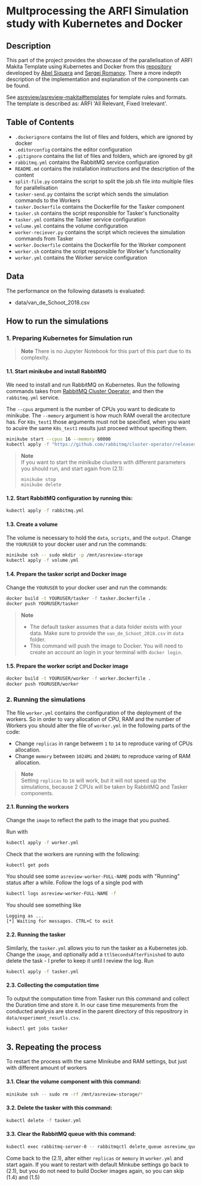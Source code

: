 # Multprocessing the ARFI Simulation study with Kubernetes and Docker

## Description
This part of the project provides the showcase of the parallelisation of ARFI Makita Template using Kubernetes and Docker from this [repository](https://github.com/abelsiqueira/asreview-cloud) developed by [Abel Siquera](https://github.com/abelsiqueira) and [Sergei Romanov](https://github.com/zoneout215). 
There a more indepth description of the implementation and explanation of the components can be found.

See [asreview/asreview-makita#templates](https://github.com/asreview/asreview-makita#templates) for template rules and formats. The template is described as: ARFI 'All Relevant, Fixed Irrelevant'.

## Table of Contents
* `.dockerignore` contains the list of files and folders, which are ignored by docker
* `.editorconfig` contains the editor configuration
* `.gitignore` contains the list of files and folders, which are ignored by git
* `rabbitmq.yml` contains the RabbitMQ service configuration
* `README.md` contains the installation instructions and the description of the content
* `split-file.py` contains the script to split the job.sh file into multiple files for parallelisation
* `tasker-send.py` contains the script which sends the simulation commands to the Workers
* `tasker.Dockerfile` contains the Dockerfile for the Tasker component
* `tasker.sh` contains the script responsible for Tasker's functionality
* `tasker.yml` contains the Tasker service configuration
* `volume.yml` contains the volume configuration
* `worker-reciever.py` contains the script which recieves the simulation commands from Tasker
* `worker.Dockerfile` contains the Dockerfile for the Worker component
* `worker.sh` contains the script responsible for Worker's functionality
* `worker.yml` contains the Worker service configuration

## Data

The performance on the following datasets is evaluated:

- data/van_de_Schoot_2018.csv

## How to run the simulations
### 1\. Preparing Kubernetes for Simulation run 
> **Note**
> There is no Jupyter Notebook for this part of this part due to its complexity.

#### 1.1\. Start minikube and install RabbitMQ

We need to install and run RabbitMQ on Kubernetes.
Run the following commands takes from [RabbitMQ Cluster Operator](https://www.rabbitmq.com/kubernetes/operator/quickstart-operator.html), and then the `rabbitmq.yml` service.

The `--cpus` argument is the number of CPUs you want to dedicate to minikube. The `--memory` argument is how much RAM overall the arcitecture has.
For `K8s_test1` those arguments must not be specified, when you want to acuire the same `K8s_test1` results just proceed without specifing them.

```bash
minikube start --cpus 16 --memory 60000
kubectl apply -f "https://github.com/rabbitmq/cluster-operator/releases/latest/download/cluster-operator.yml"
```
> **Note**  
>If you want to start the minikube clusters with different parameters you should run, and start again from (2.1):
>```
>minikube stop
>minikube delete
>```


#### 1.2\.  Start RabbitMQ configuration by running this: 
```bash
kubectl apply -f rabbitmq.yml
```

#### 1.3\.  Create a volume
The volume is necessary to hold the `data`, `scripts`, and the `output`.
Change the `YOURUSER` to your docker user and run the commands:
```bash
minikube ssh -- sudo mkdir -p /mnt/asreview-storage
kubectl apply -f volume.yml
```

#### 1.4\.  Prepare the tasker script and Docker image
Change the `YOURUSER` to your docker user and run the commands:
```bash
docker build -t YOURUSER/tasker -f tasker.Dockerfile .
docker push YOURUSER/tasker
```

> **Note**
> * The default tasker assumes that a data folder exists with your data.
> Make sure to provide the `van_de_Schoot_2018.csv` in `data` folder.
> * This command will push the image to Docker. You will need to create an account an login in your terminal with `docker login`.

#### 1.5\.  Prepare the worker script and Docker image

```bash
docker build -t YOURUSER/worker -f worker.Dockerfile .
docker push YOURUSER/worker
```

### 2. Running the simulations
The file `worker.yml` contains the configuration of the deployment of the workers. So in order to vary allocation of CPU, RAM and the number of Workers you should alter the file of `worker.yml` in the following parts of the code: 

* Change `replicas` in range betweem `1` to `14` to reproduce varing of CPUs allocation.
* Change `memory` between `1024Mi` and `2048Mi` to reproduce varing of RAM allocation.

> **Note**  
> Setting `replicas` to `16` will work, but it will not speed up the simulations, because 2 CPUs will be taken by RabbitMQ and Tasker components. 


#### 2.1\. Running the workers

Change the `image` to reflect the path to the image that you pushed.

Run with

```bash
kubectl apply -f worker.yml
```

Check that the workers are running with the following:

```bash
kubectl get pods
```

You should see some `asreview-worker-FULL-NAME` pods with "Running" status after a while.
Follow the logs of a single pod with

```bash
kubectl logs asreview-worker-FULL-NAME -f
```

You should see something like

```plaintext
Logging as ...
[*] Waiting for messages. CTRL+C to exit
```

#### 2.2\. Running the tasker

Similarly, the `tasker.yml` allows you to run the tasker as a Kubernetes job.
Change the `image`, and optionally add a `ttlSecondsAfterFinished` to auto delete the task - I prefer to keep it until I review the log.
Run

```bash
kubectl apply -f tasker.yml
```

#### 2.3\. Collecting the computation time

To output the computation time from Tasker run this command and collect the Duration time and store it. In our case time mesurements from the conducted analysis are stored in the parent directory of this repositrory in `data/experiment_resutls.csv`.

```bash 
kubectl get jobs tasker
```

## 3\. Repeating the process 

To restart the process with the same Minikube and RAM settings, but just with different amount of workers 

#### 3.1\. Clear the volume component with this command:
```bash
minikube ssh -- sudo rm -rf /mnt/asreview-storage/*
```

#### 3.2\. Delete the tasker with this command:
```bash
kubectl delete -f tasker.yml
```

#### 3.3\. Clear the RabbitMQ queue with this command:
```bash
kubectl exec rabbitmq-server-0 -- rabbitmqctl delete_queue asreview_queue
```

Come back to the (2.1), alter either `replicas` or `memory` in `worker.yml` and start again.
If you want to restart with default Minkube settings go back to (2.1), but you do not need to build Docker images again, so you can skip (1.4) and (1.5)
